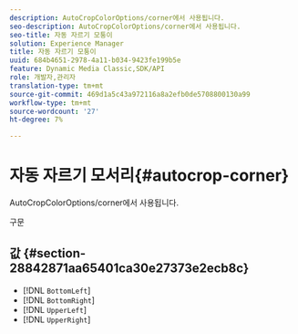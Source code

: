 ```yaml
---
description: AutoCropColorOptions/corner에서 사용됩니다.
seo-description: AutoCropColorOptions/corner에서 사용됩니다.
seo-title: 자동 자르기 모퉁이
solution: Experience Manager
title: 자동 자르기 모퉁이
uuid: 684b4651-2978-4a11-b034-9423fe199b5e
feature: Dynamic Media Classic,SDK/API
role: 개발자,관리자
translation-type: tm+mt
source-git-commit: 469d1a5c43a972116a8a2efb0de5708800130a99
workflow-type: tm+mt
source-wordcount: '27'
ht-degree: 7%

---
```



# 자동 자르기 모서리{#autocrop-corner}

AutoCropColorOptions/corner에서 사용됩니다.

구문

## 값 {#section-28842871aa65401ca30e27373e2ecb8c}

* [!DNL `BottomLeft`]
* [!DNL `BottomRight`]
* [!DNL `UpperLeft`]
* [!DNL `UpperRight`]

